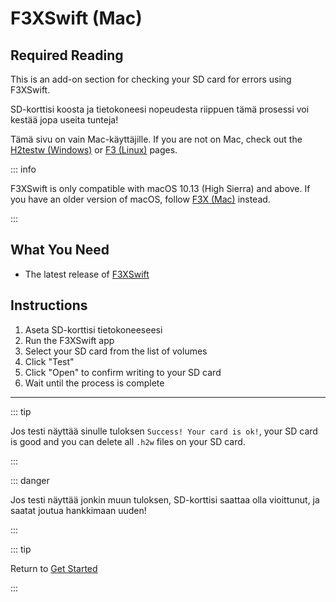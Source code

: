 # F3XSwift (Mac)

## Required Reading

This is an add-on section for checking your SD card for errors using F3XSwift.

SD-korttisi koosta ja tietokoneesi nopeudesta riippuen tämä prosessi voi kestää jopa useita tunteja!

Tämä sivu on vain Mac-käyttäjille. If you are not on Mac, check out the [H2testw (Windows)](h2testw-\(windows\)) or [F3 (Linux)](f3-\(linux\)) pages.

::: info

F3XSwift is only compatible with macOS 10.13 (High Sierra) and above. If you have an older version of macOS, follow [F3X (Mac)](f3x-\(mac\)) instead.

:::

## What You Need

- The latest release of [F3XSwift](https://github.com/vrunkel/F3XSwift/releases/latest)

## Instructions

1. Aseta SD-korttisi tietokoneeseesi
2. Run the F3XSwift app
3. Select your SD card from the list of volumes
4. Click "Test"
5. Click "Open" to confirm writing to your SD card
6. Wait until the process is complete

___

::: tip

Jos testi näyttää sinulle tuloksen `Success! Your card is ok!`, your SD card is good and you can delete all `.h2w` files on your SD card.

:::

::: danger

Jos testi näyttää jonkin muun tuloksen, SD-korttisi saattaa olla vioittunut, ja saatat joutua hankkimaan uuden!

:::

::: tip

Return to [Get Started](get-started)

:::
